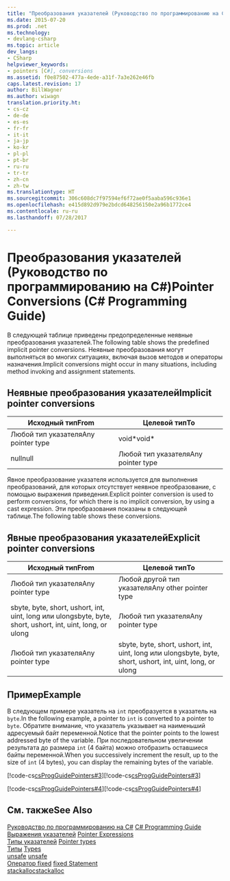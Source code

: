 ```yaml
---
title: "Преобразования указателей (Руководство по программированию на C#)"
ms.date: 2015-07-20
ms.prod: .net
ms.technology:
- devlang-csharp
ms.topic: article
dev_langs:
- CSharp
helpviewer_keywords:
- pointers [C#], conversions
ms.assetid: f0e87502-477a-4ede-a31f-7a3e262e46fb
caps.latest.revision: 17
author: BillWagner
ms.author: wiwagn
translation.priority.ht:
- cs-cz
- de-de
- es-es
- fr-fr
- it-it
- ja-jp
- ko-kr
- pl-pl
- pt-br
- ru-ru
- tr-tr
- zh-cn
- zh-tw
ms.translationtype: HT
ms.sourcegitcommit: 306c608dc7f97594ef6f72ae0f5aaba596c936e1
ms.openlocfilehash: e415d892d979e2bdcd648256150e2a96b1772ce4
ms.contentlocale: ru-ru
ms.lasthandoff: 07/28/2017

---
```

# <a name="pointer-conversions-c-programming-guide"></a><span data-ttu-id="d32ab-102">Преобразования указателей (Руководство по программированию на C#)</span><span class="sxs-lookup"><span data-stu-id="d32ab-102">Pointer Conversions (C# Programming Guide)</span></span>
<span data-ttu-id="d32ab-103">В следующей таблице приведены предопределенные неявные преобразования указателей.</span><span class="sxs-lookup"><span data-stu-id="d32ab-103">The following table shows the predefined implicit pointer conversions.</span></span> <span data-ttu-id="d32ab-104">Неявные преобразования могут выполняться во многих ситуациях, включая вызов методов и операторы назначения.</span><span class="sxs-lookup"><span data-stu-id="d32ab-104">Implicit conversions might occur in many situations, including method invoking and assignment statements.</span></span>  
  
## <a name="implicit-pointer-conversions"></a><span data-ttu-id="d32ab-105">Неявные преобразования указателей</span><span class="sxs-lookup"><span data-stu-id="d32ab-105">Implicit pointer conversions</span></span>  
  
|<span data-ttu-id="d32ab-106">Исходный тип</span><span class="sxs-lookup"><span data-stu-id="d32ab-106">From</span></span>|<span data-ttu-id="d32ab-107">Целевой тип</span><span class="sxs-lookup"><span data-stu-id="d32ab-107">To</span></span>|  
|----------|--------|  
|<span data-ttu-id="d32ab-108">Любой тип указателя</span><span class="sxs-lookup"><span data-stu-id="d32ab-108">Any pointer type</span></span>|<span data-ttu-id="d32ab-109">void*</span><span class="sxs-lookup"><span data-stu-id="d32ab-109">void*</span></span>|  
|<span data-ttu-id="d32ab-110">null</span><span class="sxs-lookup"><span data-stu-id="d32ab-110">null</span></span>|<span data-ttu-id="d32ab-111">Любой тип указателя</span><span class="sxs-lookup"><span data-stu-id="d32ab-111">Any pointer type</span></span>|  
  
 <span data-ttu-id="d32ab-112">Явное преобразование указателя используется для выполнения преобразований, для которых отсутствует неявное преобразование, с помощью выражения приведения.</span><span class="sxs-lookup"><span data-stu-id="d32ab-112">Explicit pointer conversion is used to perform conversions, for which there is no implicit conversion, by using a cast expression.</span></span> <span data-ttu-id="d32ab-113">Эти преобразования показаны в следующей таблице.</span><span class="sxs-lookup"><span data-stu-id="d32ab-113">The following table shows these conversions.</span></span>  
  
## <a name="explicit-pointer-conversions"></a><span data-ttu-id="d32ab-114">Явные преобразования указателей</span><span class="sxs-lookup"><span data-stu-id="d32ab-114">Explicit pointer conversions</span></span>  
  
|<span data-ttu-id="d32ab-115">Исходный тип</span><span class="sxs-lookup"><span data-stu-id="d32ab-115">From</span></span>|<span data-ttu-id="d32ab-116">Целевой тип</span><span class="sxs-lookup"><span data-stu-id="d32ab-116">To</span></span>|  
|----------|--------|  
|<span data-ttu-id="d32ab-117">Любой тип указателя</span><span class="sxs-lookup"><span data-stu-id="d32ab-117">Any pointer type</span></span>|<span data-ttu-id="d32ab-118">Любой другой тип указателя</span><span class="sxs-lookup"><span data-stu-id="d32ab-118">Any other pointer type</span></span>|  
|<span data-ttu-id="d32ab-119">sbyte, byte, short, ushort, int, uint, long или ulong</span><span class="sxs-lookup"><span data-stu-id="d32ab-119">sbyte, byte, short, ushort, int, uint, long, or ulong</span></span>|<span data-ttu-id="d32ab-120">Любой тип указателя</span><span class="sxs-lookup"><span data-stu-id="d32ab-120">Any pointer type</span></span>|  
|<span data-ttu-id="d32ab-121">Любой тип указателя</span><span class="sxs-lookup"><span data-stu-id="d32ab-121">Any pointer type</span></span>|<span data-ttu-id="d32ab-122">sbyte, byte, short, ushort, int, uint, long или ulong</span><span class="sxs-lookup"><span data-stu-id="d32ab-122">sbyte, byte, short, ushort, int, uint, long, or ulong</span></span>|  
  
## <a name="example"></a><span data-ttu-id="d32ab-123">Пример</span><span class="sxs-lookup"><span data-stu-id="d32ab-123">Example</span></span>  
 <span data-ttu-id="d32ab-124">В следующем примере указатель на `int` преобразуется в указатель на `byte`.</span><span class="sxs-lookup"><span data-stu-id="d32ab-124">In the following example, a pointer to `int` is converted to a pointer to `byte`.</span></span> <span data-ttu-id="d32ab-125">Обратите внимание, что указатель указывает на наименьший адресуемый байт переменной.</span><span class="sxs-lookup"><span data-stu-id="d32ab-125">Notice that the pointer points to the lowest addressed byte of the variable.</span></span> <span data-ttu-id="d32ab-126">При последовательном увеличении результата до размера `int` (4 байта) можно отобразить оставшиеся байты переменной.</span><span class="sxs-lookup"><span data-stu-id="d32ab-126">When you successively increment the result, up to the size of `int` (4 bytes), you can display the remaining bytes of the variable.</span></span>  
  
 <span data-ttu-id="d32ab-127">[!code-cs[csProgGuidePointers#3](../../../csharp/programming-guide/unsafe-code-pointers/codesnippet/CSharp/pointer-conversions_1.cs)]</span><span class="sxs-lookup"><span data-stu-id="d32ab-127">[!code-cs[csProgGuidePointers#3](../../../csharp/programming-guide/unsafe-code-pointers/codesnippet/CSharp/pointer-conversions_1.cs)]</span></span>  
  
 <span data-ttu-id="d32ab-128">[!code-cs[csProgGuidePointers#4](../../../csharp/programming-guide/unsafe-code-pointers/codesnippet/CSharp/pointer-conversions_2.cs)]</span><span class="sxs-lookup"><span data-stu-id="d32ab-128">[!code-cs[csProgGuidePointers#4](../../../csharp/programming-guide/unsafe-code-pointers/codesnippet/CSharp/pointer-conversions_2.cs)]</span></span>  
  
## <a name="see-also"></a><span data-ttu-id="d32ab-129">См. также</span><span class="sxs-lookup"><span data-stu-id="d32ab-129">See Also</span></span>  
 <span data-ttu-id="d32ab-130">[Руководство по программированию на C#](../../../csharp/programming-guide/index.md) </span><span class="sxs-lookup"><span data-stu-id="d32ab-130">[C# Programming Guide](../../../csharp/programming-guide/index.md) </span></span>  
 <span data-ttu-id="d32ab-131">[Выражения указателей](../../../csharp/programming-guide/unsafe-code-pointers/pointer-expressions.md) </span><span class="sxs-lookup"><span data-stu-id="d32ab-131">[Pointer Expressions](../../../csharp/programming-guide/unsafe-code-pointers/pointer-expressions.md) </span></span>  
 <span data-ttu-id="d32ab-132">[Типы указателей](../../../csharp/programming-guide/unsafe-code-pointers/pointer-types.md) </span><span class="sxs-lookup"><span data-stu-id="d32ab-132">[Pointer types](../../../csharp/programming-guide/unsafe-code-pointers/pointer-types.md) </span></span>  
 <span data-ttu-id="d32ab-133">[Типы](../../../csharp/language-reference/keywords/types.md) </span><span class="sxs-lookup"><span data-stu-id="d32ab-133">[Types](../../../csharp/language-reference/keywords/types.md) </span></span>  
 <span data-ttu-id="d32ab-134">[unsafe](../../../csharp/language-reference/keywords/unsafe.md) </span><span class="sxs-lookup"><span data-stu-id="d32ab-134">[unsafe](../../../csharp/language-reference/keywords/unsafe.md) </span></span>  
 <span data-ttu-id="d32ab-135">[Оператор fixed](../../../csharp/language-reference/keywords/fixed-statement.md) </span><span class="sxs-lookup"><span data-stu-id="d32ab-135">[fixed Statement](../../../csharp/language-reference/keywords/fixed-statement.md) </span></span>  
 [<span data-ttu-id="d32ab-136">stackalloc</span><span class="sxs-lookup"><span data-stu-id="d32ab-136">stackalloc</span></span>](../../../csharp/language-reference/keywords/stackalloc.md)

